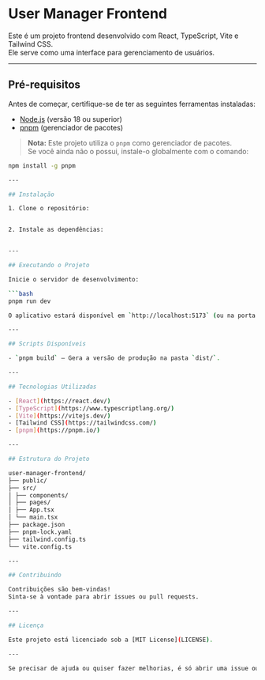 # User Manager Frontend

Este é um projeto frontend desenvolvido com React, TypeScript, Vite e Tailwind CSS.  
Ele serve como uma interface para gerenciamento de usuários.

---

## Pré-requisitos

Antes de começar, certifique-se de ter as seguintes ferramentas instaladas:

- [Node.js](https://nodejs.org/) (versão 18 ou superior)
- [pnpm](https://pnpm.io/) (gerenciador de pacotes)

> **Nota:** Este projeto utiliza o `pnpm` como gerenciador de pacotes.  
> Se você ainda não o possui, instale-o globalmente com o comando:

```bash
npm install -g pnpm

---

## Instalação

1. Clone o repositório:


2. Instale as dependências:


---

## Executando o Projeto

Inicie o servidor de desenvolvimento:

```bash
pnpm run dev

O aplicativo estará disponível em `http://localhost:5173` (ou na porta especificada pelo Vite).

---

## Scripts Disponíveis

- `pnpm build` — Gera a versão de produção na pasta `dist/`.

---

## Tecnologias Utilizadas

- [React](https://react.dev/)
- [TypeScript](https://www.typescriptlang.org/)
- [Vite](https://vitejs.dev/)
- [Tailwind CSS](https://tailwindcss.com/)
- [pnpm](https://pnpm.io/)

---

## Estrutura do Projeto

user-manager-frontend/
├── public/
├── src/
│ ├── components/
│ ├── pages/
│ ├── App.tsx
│ └── main.tsx
├── package.json
├── pnpm-lock.yaml
├── tailwind.config.ts
└── vite.config.ts

---

## Contribuindo

Contribuições são bem-vindas!  
Sinta-se à vontade para abrir issues ou pull requests.

---

## Licença

Este projeto está licenciado sob a [MIT License](LICENSE).

---

Se precisar de ajuda ou quiser fazer melhorias, é só abrir uma issue ou me chamar!
